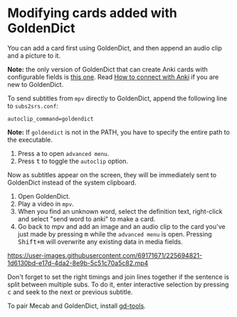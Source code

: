 # Modifying cards added with GoldenDict

You can add a card first using GoldenDict,
and then append an audio clip and a picture to it.

**Note:** the only version of GoldenDict that can create Anki cards with configurable fields is
[this one](https://github.com/xiaoyifang/goldendict).
Read [How to connect with Anki](https://github.com/xiaoyifang/goldendict/blob/staged/howto/how%20to%20connect%20with%20anki.md)
if you are new to GoldenDict.

To send subtitles from `mpv` directly to GoldenDict,
append the following line to `subs2srs.conf`:

```
autoclip_command=goldendict
```

**Note:** If `goldendict` is not in the PATH, you have to specify the entire path to the executable.

1) Press <kbd>a</kbd> to open `advanced menu`.
2) Press <kbd>t</kbd> to toggle the `autoclip` option.

Now as subtitles appear on the screen,
they will be immediately sent to GoldenDict instead of the system clipboard.

1) Open GoldenDict.
2) Play a video in `mpv`.
3) When you find an unknown word, select the definition text, right-click and select "send word to anki" to make a card.
4) Go back to mpv and add an image and an audio clip
   to the card you've just made by pressing <kbd>m</kbd> while the `advanced menu` is open.
   Pressing <kbd>Shift+m</kbd> will overwrite any existing data in media fields.

https://user-images.githubusercontent.com/69171671/225694821-1d6130bd-e17d-4da2-8e9b-5c51c70a5c82.mp4

Don't forget to set the right timings and join lines together
if the sentence is split between multiple subs.
To do it, enter interactive selection by pressing <kbd>c</kbd>
and seek to the next or previous subtitle.

To pair Mecab and GoldenDict, install [gd-tools](https://github.com/Ajatt-Tools/gd-tools).
